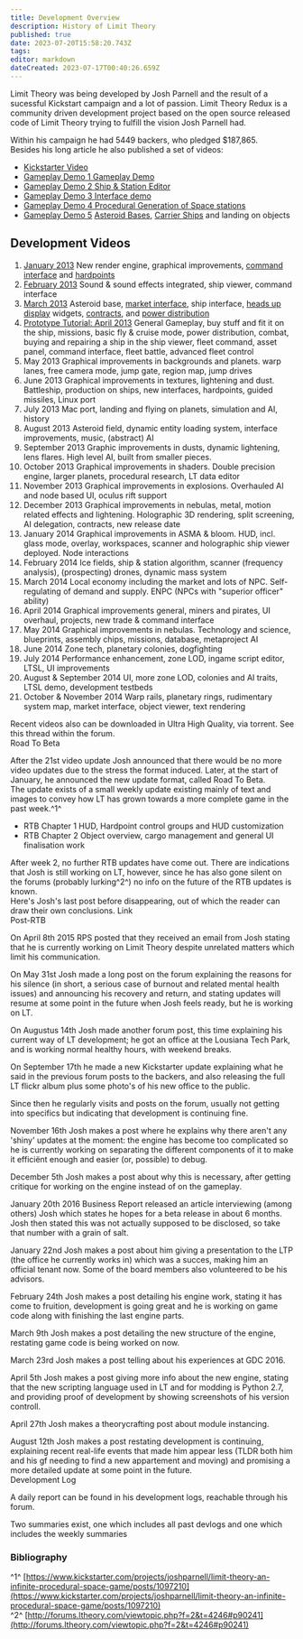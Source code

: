 ```yaml
---
title: Development Overview
description: History of Limit Theory
published: true
date: 2023-07-20T15:58:20.743Z
tags: 
editor: markdown
dateCreated: 2023-07-17T00:40:26.659Z
---
```




Limit Theory was being developed by Josh Parnell and the result of a sucessful Kickstart campaign and a lot of passion. Limit Theory Redux is a community driven development project based on the open source released code of Limit Theory trying to fulfill the vision Josh Parnell had.

Within his campaign he had 5449 backers, who pledged $187,865.  
Besides his long article he also published a set of videos:

-   [Kickstarter Video](http://youtu.be/o3KDeQOEwzE)
-   [Gameplay Demo 1 Gameplay Demo](http://youtu.be/hNU02rDSSvI)
-   [Gameplay Demo 2 Ship & Station Editor](http://youtu.be/qzHrpptj5vQ)
-   [Gameplay Demo 3 Interface demo](http://youtu.be/s4FPq9nfcps)
-   [Gameplay Demo 4 Procedural Generation of Space stations](http://youtu.be/nBtZKio_J20)
-   [Gameplay Demo 5](http://youtu.be/KLINRbq3QKM) [Asteroid Bases](http://limit-theory.wikidot.com/asteroid-bases), [Carrier Ships](http://limit-theory.wikidot.com/carrier-ships) and landing on objects

## Development Videos

1.  [January 2013](http://youtu.be/53CQpjfM01w) New render engine, graphical improvements, [command interface](/command-interface) and [hardpoints](/hardpoint)
2.  [February 2013](http://youtu.be/-ThoPpBw144) Sound & sound effects integrated, ship viewer, command interface
3.  [March 2013](http://youtu.be/PoZ4MOeyH0M) Asteroid base, [market interface](/market-interface), ship interface, [heads up display](/heads-up-display) widgets, [contracts](/contract), and [power distribution](/power-distribution)
4.  [Prototype Tutorial: April 2013](https://www.youtube.com/watch?v=tUPKTTsseHQ) General Gameplay, buy stuff and fit it on the ship, missions, basic fly & cruise mode, power distribution, combat, buying and repairing a ship in the ship viewer, fleet command, asset panel, command interface, fleet battle, advanced fleet control
5.  May 2013 Graphical improvements in backgrounds and planets. warp lanes, free camera mode, jump gate, region map, jump drives
6.  June 2013 Graphical improvements in textures, lightening and dust. Battleship, production on ships, new interfaces, hardpoints, guided missiles, Linux port
7.  July 2013 Mac port, landing and flying on planets, simulation and AI, history
8.  August 2013 Asteroid field, dynamic entity loading system, interface improvements, music, (abstract) AI
9.  September 2013 Graphic improvements in dusts, dynamic lightening, lens flares. High level AI, built from smaller pieces.
10.  October 2013 Graphical improvements in shaders. Double precision engine, larger planets, procedural research, LT data editor
11.  November 2013 Graphical improvements in explosions. Overhauled AI and node based UI, oculus rift support
12.  December 2013 Graphical improvements in nebulas, metal, motion related effects and lightening. Holographic 3D rendering, split screening, AI delegation, contracts, new release date
13.  January 2014 Graphical improvements in ASMA & bloom. HUD, incl. glass mode, overlay, workspaces, scanner and holographic ship viewer deployed. Node interactions
14.  February 2014 Ice fields, ship & station algorithm, scanner (frequency analysis), (prospecting) drones, dynamic mass system
15.  March 2014 Local economy including the market and lots of NPC. Self-regulating of demand and supply. ENPC (NPCs with "superior officer" ability)
16.  April 2014 Graphical improvements general, miners and pirates, UI overhaul, projects, new trade & command interface
17.  May 2014 Graphical improvements in nebulas. Technology and science, blueprints, assembly chips, missions, database, metaproject AI
18.  June 2014 Zone tech, planetary colonies, dogfighting
19.  July 2014 Performance enhancement, zone LOD, ingame script editor, LTSL, UI improvements
20.  August & September 2014 UI, more zone LOD, colonies and AI traits, LTSL demo, development testbeds
21.  October & November 2014 Warp rails, planetary rings, rudimentary system map, market interface, object viewer, text rendering

Recent videos also can be downloaded in Ultra High Quality, via torrent. See this thread within the forum.  
Road To Beta

After the 21st video update Josh announced that there would be no more video updates due to the stress the format induced. Later, at the start of January, he announced the new update format, called Road To Beta.  
The update exists of a small weekly update existing mainly of text and images to convey how LT has grown towards a more complete game in the past week.^1^

-   RTB Chapter 1 HUD, Hardpoint control groups and HUD customization
-   RTB Chapter 2 Object overview, cargo management and general UI finalisation work

After week 2, no further RTB updates have come out. There are indications that Josh is still working on LT, however, since he has also gone silent on the forums (probably lurking^2^) no info on the future of the RTB updates is known.  
Here's Josh's last post before disappearing, out of which the reader can draw their own conclusions. Link  
Post-RTB

On April 8th 2015 RPS posted that they received an email from Josh stating that he is currently working on Limit Theory despite unrelated matters which limit his communication.

On May 31st Josh made a long post on the forum explaining the reasons for his silence (in short, a serious case of burnout and related mental health issues) and announcing his recovery and return, and stating updates will resume at some point in the future when Josh feels ready, but he is working on LT.

On Augustus 14th Josh made another forum post, this time explaining his current way of LT development; he got an office at the Lousiana Tech Park, and is working normal healthy hours, with weekend breaks.

On September 17th he made a new Kickstarter update explaining what he said in the previous forum posts to the backers, and also releasing the full LT flickr album plus some photo's of his new office to the public.

Since then he regularly visits and posts on the forum, usually not getting into specifics but indicating that development is continuing fine.

November 16th Josh makes a post where he explains why there aren't any 'shiny' updates at the moment: the engine has become too complicated so he is currently working on separating the different components of it to make it efficiënt enough and easier (or, possible) to debug.

December 5th Josh makes a post about why this is necessary, after getting critique for working on the engine instead of on the gameplay.

January 20th 2016 Business Report released an article interviewing (among others) Josh which states he hopes for a beta release in about 6 months. Josh then stated this was not actually supposed to be disclosed, so take that number with a grain of salt.

January 22nd Josh makes a post about him giving a presentation to the LTP (the office he currently works in) which was a succes, making him an official tenant now. Some of the board members also volunteered to be his advisors.

February 24th Josh makes a post detailing his engine work, stating it has come to fruition, development is going great and he is working on game code along with finishing the last engine parts.

March 9th Josh makes a post detailing the new structure of the engine, restating game code is being worked on now.

March 23rd Josh makes a post telling about his experiences at GDC 2016.

April 5th Josh makes a post giving more info about the new engine, stating that the new scripting language used in LT and for modding is Python 2.7, and providing proof of development by showing screenshots of his version controll.

April 27th Josh makes a theorycrafting post about module instancing.

August 12th Josh makes a post restating development is continuing, explaining recent real-life events that made him appear less (TLDR both him and his gf needing to find a new appartement and moving) and promising a more detailed update at some point in the future.  
Development Log

A daily report can be found in his development logs, reachable through his forum.

Two summaries exist, one which includes all past devlogs and one which includes the weekly summaries

### Bibliography

^1^ [https://www.kickstarter.com/projects/joshparnell/limit-theory-an-infinite-procedural-space-game/posts/1097210](https://www.kickstarter.com/projects/joshparnell/limit-theory-an-infinite-procedural-space-game/posts/1097210)  
^2^ [http://forums.ltheory.com/viewtopic.php?f=2&t=4246#p90241](http://forums.ltheory.com/viewtopic.php?f=2&t=4246#p90241)